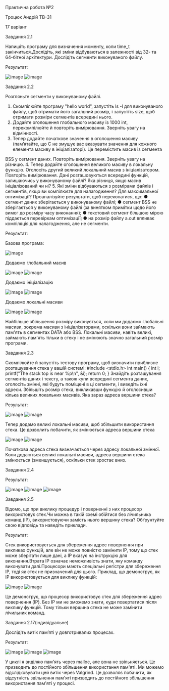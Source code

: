 Практична робота №2

Троцюк Андрій ТВ-31 

17 варіант

Завдання 2.1

Напишіть програму для визначення моменту, коли time_t
закінчиться.Дослідіть, які зміни відбуваються в залежності від 32- та
64-бітної архітектури. Дослідіть сегменти виконуваного файлу.

Результат:

![image](https://github.com/user-attachments/assets/b3278a72-a52c-4f5f-969b-05cd5b6c9e18)
![image](https://github.com/user-attachments/assets/b03cde7b-0834-42b6-ae42-e3d131966085)

Завдання 2.2

Розгляньте сегменти у виконуваному файлі.
1. Скомпілюйте програму &quot;hello world&quot;, запустіть ls -l для
виконуваного файлу, щоб отримати його загальний розмір, і
запустіть size, щоб отримати розміри сегментів всередині нього.
2. Додайте оголошення глобального масиву із 1000 int,
перекомпілюйте й повторіть вимірювання. Зверніть увагу на
відмінності.
3. Тепер додайте початкове значення в оголошення масиву
(пам’ятайте, що C не змушує вас вказувати значення для кожного
елемента масиву в ініціалізаторі). Це перемістить масив із сегмента

BSS у сегмент даних. Повторіть вимірювання. Зверніть увагу на
різницю.
4. Тепер додайте оголошення великого масиву в локальну функцію.
Оголосіть другий великий локальний масив з ініціалізатором.
Повторіть вимірювання. Дані розташовуються всередині функцій,
залишаючись у виконуваному файлі? Яка різниця, якщо масив
ініціалізований чи ні?
5. Які зміни відбуваються з розмірами файлів і сегментів, якщо ви
компілюєте для налагодження? Для максимальної оптимізації?
Проаналізуйте результати, щоб переконатися, що:
● сегмент даних зберігається у виконуваному файлі;
● сегмент BSS не зберігається у виконуваному файлі (за винятком
примітки щодо його вимог до розміру часу виконання);
● текстовий сегмент більшою мірою піддається перевіркам
оптимізації;
● на розмір файлу a.out впливає компіляція для налагодження, але не
сегменти.

Результат:

Базова програма:

![image](https://github.com/user-attachments/assets/a50fc3af-1c60-4363-a36d-d14708bfa6ce)

Додаємо глобальний масив

![image](https://github.com/user-attachments/assets/b203781c-429a-4d97-ac40-b5d7d1d7db8d)
![image](https://github.com/user-attachments/assets/b0b4ba08-3114-4ea8-99d0-0f2975d84e19)

Додаємо ініціалізацію

![image](https://github.com/user-attachments/assets/dee902d9-a444-4624-8048-9876c91205a7)
![image](https://github.com/user-attachments/assets/ab40ae35-c1d8-4916-99e9-65cde2da2ea3)

Додаємо локальні масиви

![image](https://github.com/user-attachments/assets/db3b41c6-ea37-4301-bec3-fbd42c9fd50d)
![image](https://github.com/user-attachments/assets/1fdf0937-9989-4218-a22d-d4a619ad665f)

Найбільше збільшення розміру виконується, коли ми додаємо глобальні масиви, зокрема масиви з ініціалізаторами, оскільки вони займають пам'ять в сегментах DATA або BSS. Локальні масиви, навіть великі, займають пам'ять тільки в стеку і не змінюють значно загальний розмір програми.

Завдання 2.3

Скомпілюйте й запустіть тестову програму, щоб визначити приблизне
розташування стека у вашій системі:
#include &lt;stdio.h&gt;
int main() {
int i;
printf(&quot;The stack top is near %p\n&quot;, &amp;i);
return 0;
}
Знайдіть розташування сегментів даних і тексту, а також купи всередині
сегмента даних, оголосіть змінні, які будуть поміщені в ці сегменти, і
виведіть їхні адреси.
Збільшіть розмір стека, викликавши функцію й оголосивши кілька
великих локальних масивів. Яка зараз адреса вершини стека?

Результат:

![image](https://github.com/user-attachments/assets/7f8409c5-a6c2-4ab9-abb6-7fe15d60975a)
![image](https://github.com/user-attachments/assets/00d05585-b7d9-434a-9148-4f26b4fc2536)

Тепер додамо великі локальні масиви, щоб збільшити використання стека. Це дозволить побачити, як змінюється адреса вершини стека

![image](https://github.com/user-attachments/assets/79c9752e-be17-40cb-a33a-f461df90fc24)
![image](https://github.com/user-attachments/assets/a84a3e2e-4f91-4f91-93af-bc2cd391d94e)

Початкова адреса стека визначається через адресу локальної змінної. Коли додаються великі локальні масиви, адреса вершини стека змінюється (зменшується), оскільки стек зростає вниз.

Завдання 2.4

Результат:

![image](https://github.com/user-attachments/assets/b110b8af-837c-4279-8865-472b2ffcab4b)
![image](https://github.com/user-attachments/assets/0e26eb44-3c1f-464d-aa33-2962b26e52c2)
![image](https://github.com/user-attachments/assets/621e50b4-5cc5-4a15-813d-3aa141ec7579)

Завдання 2.5

Відомо, що при виклику процедур і поверненні з них процесор
використовує стек.Чи можна в такій схемі обійтися без лічильника команд
(IP), використовуючи замість нього вершину стека? Обґрунтуйте свою
відповідь та наведіть приклади.

Результат:

Стек використовується для збереження адрес повернення при викликах функцій, але він не може повністю замінити IP, тому що стек може зберігати лише дані, а IP вказує на інструкцію для виконання.Втрата IP означає неможливість знати, яку команду виконувати далі.Процесори мають спеціальні регістри для збереження IP, тоді як стек не призначений для цього.
Приклад, що демонструє, як IP використовується для виклику функцій:

![image](https://github.com/user-attachments/assets/cc44276e-f3dd-409d-a1b0-72a3eb25c4db)
![image](https://github.com/user-attachments/assets/7bf7ef05-0bd4-4f76-ba23-7e95a9b714d2)

Це демонструє, що процесор використовує стек для збереження адрес повернення (IP). Без IP ми не зможемо знати, куди повертатися після виклику функцій. Тому тільки вершина стека не може замінити лічильник команд.

Завдання 2.17(індивідуальне)

Дослідіть витік пам’яті у довготривалих процесах.

Результат:

![image](https://github.com/user-attachments/assets/61fb57ce-a713-43fe-b328-58dc8e2186bf)
![image](https://github.com/user-attachments/assets/e7ef3095-ee0e-44aa-9e82-2aa4c67bb452)
![image](https://github.com/user-attachments/assets/bd6639f5-93c2-422b-a4f8-8a25fa8ebd22)


У циклі я виділяю пам'ять через malloc, але вона не звільняється. Це призводить до постійного збільшення використання пам'яті. Ми можемо відслідковувати цей витік через Valgrind. Це дозволяє побачити, як відсутність звільнення пам'яті призводить до постійного збільшення використання пам'яті у процесі.
